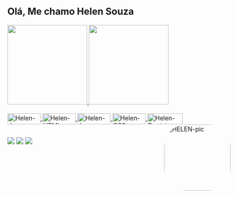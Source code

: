 
## Olá, Me chamo Helen Souza
 <div>
  <a href="https://github.com/helensouz">
  <img height="180em" src="https://github-readme-stats.vercel.app/api?username=helensouz&show_icons=true&theme=dracula&include_all_commits=true&count_private=true"/>
  <img height="180em" src="https://github-readme-stats.vercel.app/api/top-langs/?username=helensouz&layout=compact&langs_count=7&theme=dracula"/>
   
   



<div style="display: inline_block"><br>
  <img align="center" alt="Helen-Js" height="25" width="75" src="https://img.shields.io/badge/JavaScript-F7DF1E?style=for-the-badge&logo=javascript&logoColor=black">
  <img align="center" alt="Helen-HTML" height="25" width="75" src="https://img.shields.io/badge/HTML-239120?style=for-the-badge&logo=html5&logoColor=white">
 <img align="center" alt="Helen-Java" height="25" width="75" src="https://img.shields.io/badge/Java-ED8B00?style=for-the-badge&logo=java&logoColor=white">
  <img align="center" alt="Helen-CSS" height="25" width="75" src="https://img.shields.io/badge/CSS3-1572B6?style=for-the-badge&logo=css3&logoColor=white">
<img align="center" alt="Helen-Bootstrap" height="25" width="80" src="https://img.shields.io/badge/Bootstrap-563D7C?style=for-the-badge&logo=bootstrap&logoColor=white">
 <img src="https://ibb.co/gDMgNN0" align="right" alt="HELEN-pic" height="150" style="border-radius:50px;">
   </div>
  
  
  ##
 
<div> 
  <a href="https://instagram.com/girl_code_404" target="_blank"><img src="https://img.shields.io/badge/-Instagram-%23E4405F?style=for-the-badge&logo=instagram&logoColor=white" target="_blank"></a>
  <a href = "mailto:contato@sousahelen.com"><img src="https://img.shields.io/badge/-Gmail-%23333?style=for-the-badge&logo=gmail&logoColor=white" target="_blank"></a>
  <a href="https://www.linkedin.com/in/Helen-souza-45875016a" target="_blank"><img src="https://img.shields.io/badge/-LinkedIn-%230077B5?style=for-the-badge&logo=linkedin&logoColor=white" target="_blank"></a> 
